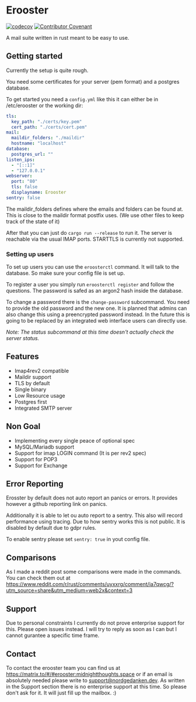 # Erooster

[![codecov](https://codecov.io/gh/MTRNord/erooster/branch/main/graph/badge.svg?token=ieNQlSkDTF)](https://codecov.io/gh/MTRNord/erooster)
[![Contributor Covenant](https://img.shields.io/badge/Contributor%20Covenant-2.1-4baaaa.svg)](code_of_conduct.md) 

A mail suite written in rust meant to be easy to use.

## Getting started

Currently the setup is quite rough.

You need some certificates for your server (pem format) and a postgres database.

To get started you need a `config.yml` like this it can either be in /etc/erooster or the working dir:

```yaml
tls:
  key_path: "./certs/key.pem"
  cert_path: "./certs/cert.pem"
mail:
  maildir_folders: "./maildir"
  hostname: "localhost"
database:
  postgres_url: ""
listen_ips:
  - "[::1]"
  - "127.0.0.1"
webserver:
  port: "80"
  tls: false
  displayname: Erooster
sentry: false
```
The maildir_folders defines where the emails and folders can be found at. This is close to the maildir format postfix uses. (We use other files to keep track of the state of it)

After that you can just do `cargo run --release` to run it. The server is reachable via the usual IMAP ports. STARTTLS is currently not supported.

### Setting up users

To set up users you can use the `eroosterctl` command.
It will talk to the database. So make sure your config file is set up.

To register a user you simply run `eroosterctl register` and follow the questions.
The password is safed as an argon2 hash inside the database.

To change a password there is the `change-password` subcommand.
You need to provide the old password and the new one.
It is planned that admins can also change this using a preencrypted password instead.
In the future this is going to be replaced by an integrated web interface users can directly use.

_Note: The status subcommand at this time doesn't actually check the server status._


## Features

- Imap4rev2 compatible
- Maildir support
- TLS by default
- Single binary
- Low Resource usage
- Postgres first
- Integrated SMTP server

## Non Goal

- Implementing every single peace of optional spec
- MySQL/Mariadb support
- Support for imap LOGIN command (It is per rev2 spec)
- Support for POP3
- Support for Exchange

## Error Reporting

Erosster by default does not auto report an panics or errors.
It provides however a github reporting link on panics.

Additionally it is able to let ou auto report to a sentry.
This also will record performance using tracing.
Due to how sentry works this is not public.
It is disabled by default due to gdpr rules.

To enable sentry please set `sentry: true` in yout config file.

## Comparisons

As I made a reddit post some comparisons were made in the commands.
You can check them out at https://www.reddit.com/r/rust/comments/uyxxrg/comment/ia7qwcg/?utm_source=share&utm_medium=web2x&context=3

## Support

Due to personal constraints I currently do not prove enterprise support for this. Please open issues instead. I will try to reply as soon as I can but I cannot gurantee a specific time frame.

##  Contact

To contact the erooster team you can find us at https://matrix.to/#/#erooster:midnightthoughts.space or if an email is absolutely needed please write to [support@nordgedanken.dev](mailto:support@nordgedanken.dev). As written in the Support section there is no enterprise support at this time. So please don't ask for it. It will just fill up the mailbox. :)
